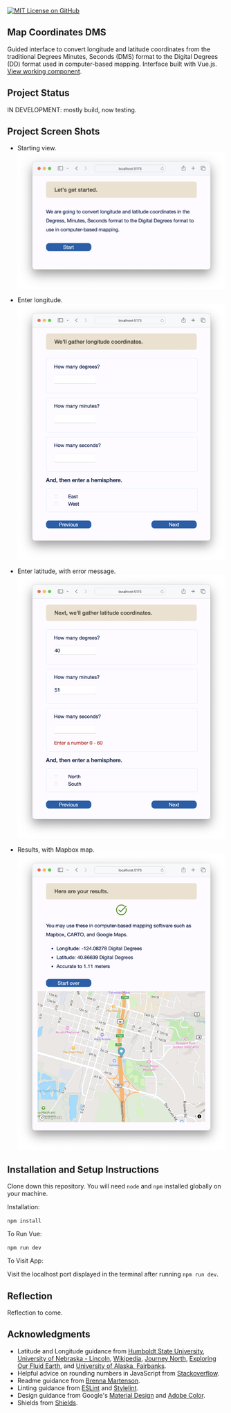 [![MIT License on GitHub](https://img.shields.io/github/license/seankelliher/map-coordinates?style=flat-square)](/LICENSE.txt)
## Map Coordinates DMS

Guided interface to convert longitude and latitude coordinates from the traditional Degrees Minutes, Seconds (DMS) format to the Digital Degrees (DD) format used in computer-based mapping. Interface built with Vue.js. [View working component](https://sean-kelliher-map-coordinates-dms.netlify.app).

## Project Status

IN DEVELOPMENT: mostly build, now testing.

## Project Screen Shots

* Starting view.
![screen shot of project](/screenshots/map-coordinates-dms-screenshot1.png?s=600)

* Enter longitude.
![screen shot of project](/screenshots/map-coordinates-dms-screenshot2.png?s=600)

* Enter latitude, with error message.
![screen shot of project](/screenshots/map-coordinates-dms-screenshot3.png?s=600)

* Results, with Mapbox map.
![screen shot of project](/screenshots/map-coordinates-dms-screenshot4.png?s=600)

## Installation and Setup Instructions

Clone down this repository. You will need `node` and `npm` installed globally on your machine.

Installation:

`npm install`  

To Run Vue:

`npm run dev`    

To Visit App:

Visit the localhost port displayed in the terminal after running `npm run dev`.

## Reflection

Reflection to come.

## Acknowledgments

* Latitude and Longitude guidance from [Humboldt State University](http://gsp.humboldt.edu/OLM/Lessons/GIS/01%20SphericalCoordinates/Reporting_Geographic_Coordinates.html), [University of Nebraska - Lincoln](http://astro.unl.edu/naap/motion1/tc_units.html), [Wikipedia](https://en.wikipedia.org/wiki/Decimal_degrees), [Journey North](https://journeynorth.org/tm/LongitudeIntro.html), [Exploring Our Fluid Earth](https://manoa.hawaii.edu/exploringourfluidearth/physical/world-ocean/locating-points-globe/compare-contrast-connect-converting-decimal-degrees), and [University of Alaska, Fairbanks](http://cespubs.uaf.edu/publications?show=1#2491).
* Helpful advice on rounding numbers in JavaScript from [Stackoverflow](https://stackoverflow.com/questions/7342957/how-do-you-round-to-one-decimal-place-in-javascript).
* Readme guidance from [Brenna Martenson](https://gist.github.com/martensonbj/6bf2ec2ed55f5be723415ea73c4557c4).
* Linting guidance from [ESLint](https://eslint.org) and [Stylelint](https://stylelint.io).
* Design guidance from Google's [Material Design](https://material.io/design) and [Adobe Color](https://color.adobe.com/trends).
* Shields from [Shields](https://shields.io).
